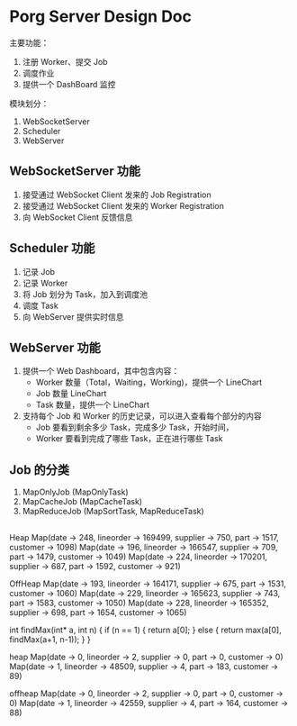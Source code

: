 # Porg Server Design Doc

主要功能：
1. 注册 Worker、提交 Job
2. 调度作业
3. 提供一个 DashBoard 监控
   
模块划分：
1. WebSocketServer
2. Scheduler
3. WebServer
   
## WebSocketServer 功能
1. 接受通过 WebSocket Client 发来的 Job Registration
2. 接受通过 WebSocket Client 发来的 Worker Registration
3. 向 WebSocket Client 反馈信息

## Scheduler 功能
1. 记录 Job
2. 记录 Worker
3. 将 Job 划分为 Task，加入到调度池
4. 调度 Task
5. 向 WebServer 提供实时信息

## WebServer 功能
1. 提供一个 Web Dashboard，其中包含内容：
   * Worker 数量（Total，Waiting，Working)，提供一个 LineChart
   * Job 数量 LineChart
   * Task 数量，提供一个 LineChart
2. 支持每个 Job 和 Worker 的历史记录，可以进入查看每个部分的内容
   * Job 要看到剩余多少 Task，完成多少 Task，开始时间，
   * Worker 要看到完成了哪些 Task，正在进行哪些 Task

## Job 的分类
1. MapOnlyJob (MapOnlyTask)
2. MapCacheJob (MapCacheTask)
3. MapReduceJob (MapSortTask, MapReduceTask)
   
## 

Heap
Map(date -> 248, lineorder -> 169499, supplier -> 750, part -> 1517, customer -> 1098)
Map(date -> 196, lineorder -> 166547, supplier -> 709, part -> 1479, customer -> 1049)
Map(date -> 224, lineorder -> 170201, supplier -> 687, part -> 1592, customer -> 921)

OffHeap
Map(date -> 193, lineorder -> 164171, supplier -> 675, part -> 1531, customer -> 1060)
Map(date -> 229, lineorder -> 165623, supplier -> 743, part -> 1583, customer -> 1050)
Map(date -> 228, lineorder -> 165352, supplier -> 698, part -> 1654, customer -> 1065)

int findMax(int* a, int n) {
    if (n == 1) {
        return a[0];
    } else {
        return max(a[0], findMax(a+1, n-1));
    }
}

heap
Map(date -> 0, lineorder -> 2, supplier -> 0, part -> 0, customer -> 0)
Map(date -> 1, lineorder -> 48509, supplier -> 4, part -> 183, customer -> 89)

offheap
Map(date -> 0, lineorder -> 2, supplier -> 0, part -> 0, customer -> 0)
Map(date -> 1, lineorder -> 42559, supplier -> 4, part -> 164, customer -> 88)
